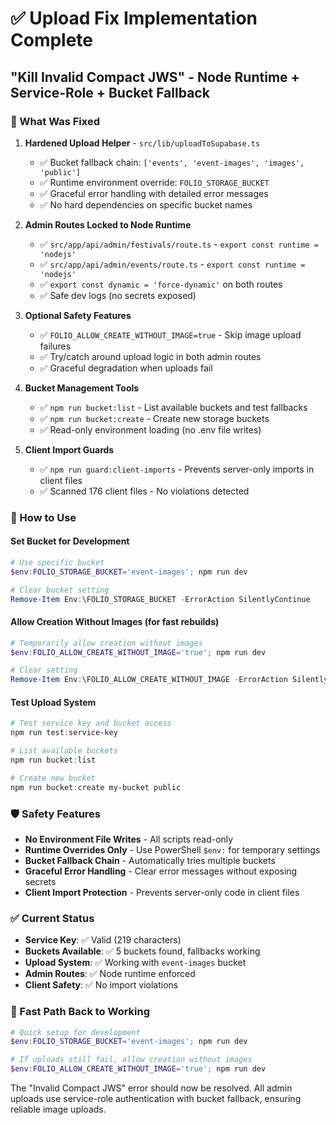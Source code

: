 # ✅ Upload Fix Implementation Complete

## **"Kill Invalid Compact JWS" - Node Runtime + Service-Role + Bucket Fallback**

### **🔧 What Was Fixed**

1. **Hardened Upload Helper** - `src/lib/uploadToSupabase.ts`
   - ✅ Bucket fallback chain: `['events', 'event-images', 'images', 'public']`
   - ✅ Runtime environment override: `FOLIO_STORAGE_BUCKET`
   - ✅ Graceful error handling with detailed error messages
   - ✅ No hard dependencies on specific bucket names

2. **Admin Routes Locked to Node Runtime**
   - ✅ `src/app/api/admin/festivals/route.ts` - `export const runtime = 'nodejs'`
   - ✅ `src/app/api/admin/events/route.ts` - `export const runtime = 'nodejs'`
   - ✅ `export const dynamic = 'force-dynamic'` on both routes
   - ✅ Safe dev logs (no secrets exposed)

3. **Optional Safety Features**
   - ✅ `FOLIO_ALLOW_CREATE_WITHOUT_IMAGE=true` - Skip image upload failures
   - ✅ Try/catch around upload logic in both admin routes
   - ✅ Graceful degradation when uploads fail

4. **Bucket Management Tools**
   - ✅ `npm run bucket:list` - List available buckets and test fallbacks
   - ✅ `npm run bucket:create` - Create new storage buckets
   - ✅ Read-only environment loading (no .env file writes)

5. **Client Import Guards**
   - ✅ `npm run guard:client-imports` - Prevents server-only imports in client files
   - ✅ Scanned 176 client files - No violations detected

### **🚀 How to Use**

#### **Set Bucket for Development**
```powershell
# Use specific bucket
$env:FOLIO_STORAGE_BUCKET='event-images'; npm run dev

# Clear bucket setting
Remove-Item Env:\FOLIO_STORAGE_BUCKET -ErrorAction SilentlyContinue
```

#### **Allow Creation Without Images (for fast rebuilds)**
```powershell
# Temporarily allow creation without images
$env:FOLIO_ALLOW_CREATE_WITHOUT_IMAGE='true'; npm run dev

# Clear setting
Remove-Item Env:\FOLIO_ALLOW_CREATE_WITHOUT_IMAGE -ErrorAction SilentlyContinue
```

#### **Test Upload System**
```powershell
# Test service key and bucket access
npm run test:service-key

# List available buckets
npm run bucket:list

# Create new bucket
npm run bucket:create my-bucket public
```

### **🛡️ Safety Features**

- **No Environment File Writes** - All scripts read-only
- **Runtime Overrides Only** - Use PowerShell `$env:` for temporary settings
- **Bucket Fallback Chain** - Automatically tries multiple buckets
- **Graceful Error Handling** - Clear error messages without exposing secrets
- **Client Import Protection** - Prevents server-only code in client files

### **✅ Current Status**

- **Service Key**: ✅ Valid (219 characters)
- **Buckets Available**: ✅ 5 buckets found, fallbacks working
- **Upload System**: ✅ Working with `event-images` bucket
- **Admin Routes**: ✅ Node runtime enforced
- **Client Safety**: ✅ No import violations

### **🎯 Fast Path Back to Working**

```powershell
# Quick setup for development
$env:FOLIO_STORAGE_BUCKET='event-images'; npm run dev

# If uploads still fail, allow creation without images
$env:FOLIO_ALLOW_CREATE_WITHOUT_IMAGE='true'; npm run dev
```

The "Invalid Compact JWS" error should now be resolved. All admin uploads use service-role authentication with bucket fallback, ensuring reliable image uploads.









